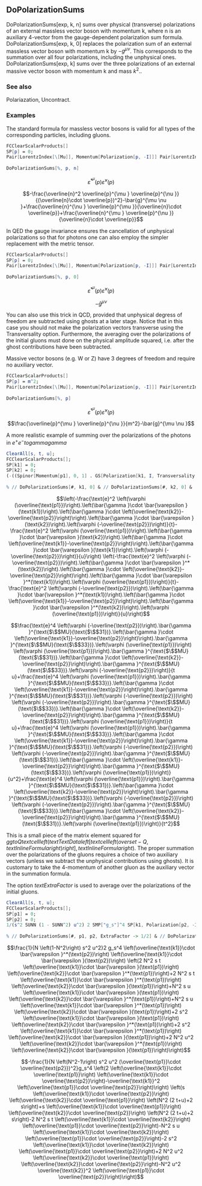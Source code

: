 ##  DoPolarizationSums 

DoPolarizationSums[exp, k, n] sums over physical (transverse) polarizations of an external massless vector boson with momentum $\text{k}$, where $\text{n}$ is an auxiliary 4-vector from the gauge-dependent polarization sum formula.   DoPolarizationSums[exp, k, 0] replaces the polarization sum of an external massless vector boson with momentum $\text{k}$ by $-g^{\mu \nu }$. This corresponds to the summation over all four polarizations, including the unphysical ones.   DoPolarizationSums[exp, k] sums over the three polarizations of an external massive vector boson with momentum $\text{k}$ and mass $k^2$..

###  See also 

Polariazation, Uncontract.

###  Examples 

The standard formula for massless vector bosons is valid for all types of the corresponding particles, including gluons.

```mathematica
FCClearScalarProducts[]
SP[p] = 0;
Pair[LorentzIndex[\[Mu]], Momentum[Polarization[p, -I]]] Pair[LorentzIndex[\[Nu]], Momentum[Polarization[p, I]]] 
 
DoPolarizationSums[%, p, n]
```

$$\bar{\varepsilon }^*^{\mu }(p) \bar{\varepsilon }^{\nu }(p)$$

$$-\frac{\overline{n}^2 \overline{p}^{\mu } \overline{p}^{\nu }}{(\overline{n}\cdot \overline{p})^2}-\bar{g}^{\mu \nu }+\frac{\overline{n}^{\nu } \overline{p}^{\mu }}{\overline{n}\cdot \overline{p}}+\frac{\overline{n}^{\mu } \overline{p}^{\nu }}{\overline{n}\cdot \overline{p}}$$

In QED the gauge invariance ensures the cancellation of unphysical polarizations so that for photons one can also employ the simpler replacement with the metric tensor.

```mathematica
FCClearScalarProducts[]
SP[p] = 0;
Pair[LorentzIndex[\[Mu]], Momentum[Polarization[p, -I]]] Pair[LorentzIndex[\[Nu]], Momentum[Polarization[p, I]]] 
 
DoPolarizationSums[%, p, 0]
```

$$\bar{\varepsilon }^*^{\mu }(p) \bar{\varepsilon }^{\nu }(p)$$

$$-\bar{g}^{\mu \nu }$$

You can also use this trick in QCD, provided that unphysical degress of freedom are subtracted using ghosts at a later stage. Notice that in this case you should not make the polarization vectors transverse using the Transversality option. Furthermore, the averaging over the polarizations of the initial gluons must done on the physical amplitude squared, i.e. after the ghost contributions have been subtracted.

Massive vector bosons (e.g. W or Z) have 3 degrees of freedom and require no auxiliary vector.

```mathematica
FCClearScalarProducts[]
SP[p] = m^2;
Pair[LorentzIndex[\[Mu]], Momentum[Polarization[p, -I]]] Pair[LorentzIndex[\[Nu]], Momentum[Polarization[p, I]]] 
 
DoPolarizationSums[%, p]
```

$$\bar{\varepsilon }^*^{\mu }(p) \bar{\varepsilon }^{\nu }(p)$$

$$\frac{\overline{p}^{\mu } \overline{p}^{\nu }}{m^2}-\bar{g}^{\mu \nu }$$

A more realistic example of summing over the polarizations of the photons in $e^+e^-to  gamma gamma$

```mathematica
ClearAll[s, t, u];
FCClearScalarProducts[];
SP[k1] = 0;
SP[k2] = 0;
(-((Spinor[Momentum[p1], 0, 1] . GS[Polarization[k1, I, Transversality -> True]] . GS[k2 - p2] . GS[Polarization[k2, I, Transversality -> True]] . Spinor[-Momentum[p2], 0, 1]*SMP["e"]^2)/t) - (Spinor[Momentum[p1], 0, 1] . GS[Polarization[k2, I, Transversality -> True]] . GS[k1 - p2] . GS[Polarization[k1, I, Transversality -> True]] . Spinor[-Momentum[p2], 0, 1]*SMP["e"]^2)/u)*(-((Spinor[-Momentum[p2], 0, 1] . GS[Polarization[k1, -I, Transversality -> True]] . GS[k1 - p2] . GS[Polarization[k2, -I, Transversality -> True]] . Spinor[Momentum[p1], 0, 1]*SMP["e"]^2)/u) - (Spinor[-Momentum[p2], 0, 1] . GS[Polarization[k2, -I, Transversality -> True]] . GS[k2 - p2] . GS[Polarization[k1, -I, Transversality -> True]] . Spinor[Momentum[p1], 0, 1]*SMP["e"]^2)/t) 
 
% // DoPolarizationSums[#, k1, 0] & // DoPolarizationSums[#, k2, 0] &
```

$$\left(-\frac{\text{e}^2 \left(\varphi (\overline{\text{p1}})\right).\left(\bar{\gamma }\cdot \bar{\varepsilon }(\text{k1})\right).\left(\bar{\gamma }\cdot \left(\overline{\text{k2}}-\overline{\text{p2}}\right)\right).\left(\bar{\gamma }\cdot \bar{\varepsilon }(\text{k2})\right).\left(\varphi (-\overline{\text{p2}})\right)}{t}-\frac{\text{e}^2 \left(\varphi (\overline{\text{p1}})\right).\left(\bar{\gamma }\cdot \bar{\varepsilon }(\text{k2})\right).\left(\bar{\gamma }\cdot \left(\overline{\text{k1}}-\overline{\text{p2}}\right)\right).\left(\bar{\gamma }\cdot \bar{\varepsilon }(\text{k1})\right).\left(\varphi (-\overline{\text{p2}})\right)}{u}\right) \left(-\frac{\text{e}^2 \left(\varphi (-\overline{\text{p2}})\right).\left(\bar{\gamma }\cdot \bar{\varepsilon }^*(\text{k2})\right).\left(\bar{\gamma }\cdot \left(\overline{\text{k2}}-\overline{\text{p2}}\right)\right).\left(\bar{\gamma }\cdot \bar{\varepsilon }^*(\text{k1})\right).\left(\varphi (\overline{\text{p1}})\right)}{t}-\frac{\text{e}^2 \left(\varphi (-\overline{\text{p2}})\right).\left(\bar{\gamma }\cdot \bar{\varepsilon }^*(\text{k1})\right).\left(\bar{\gamma }\cdot \left(\overline{\text{k1}}-\overline{\text{p2}}\right)\right).\left(\bar{\gamma }\cdot \bar{\varepsilon }^*(\text{k2})\right).\left(\varphi (\overline{\text{p1}})\right)}{u}\right)$$

$$\frac{\text{e}^4 \left(\varphi (-\overline{\text{p2}})\right).\bar{\gamma }^{\text{$\$$MU}(\text{$\$$31})}.\left(\bar{\gamma }\cdot \left(\overline{\text{k1}}-\overline{\text{p2}}\right)\right).\bar{\gamma }^{\text{$\$$MU}(\text{$\$$33})}.\left(\varphi (\overline{\text{p1}})\right) \left(\varphi (\overline{\text{p1}})\right).\bar{\gamma }^{\text{$\$$MU}(\text{$\$$31})}.\left(\bar{\gamma }\cdot \left(\overline{\text{k2}}-\overline{\text{p2}}\right)\right).\bar{\gamma }^{\text{$\$$MU}(\text{$\$$33})}.\left(\varphi (-\overline{\text{p2}})\right)}{t u}+\frac{\text{e}^4 \left(\varphi (\overline{\text{p1}})\right).\bar{\gamma }^{\text{$\$$MU}(\text{$\$$33})}.\left(\bar{\gamma }\cdot \left(\overline{\text{k1}}-\overline{\text{p2}}\right)\right).\bar{\gamma }^{\text{$\$$MU}(\text{$\$$31})}.\left(\varphi (-\overline{\text{p2}})\right) \left(\varphi (-\overline{\text{p2}})\right).\bar{\gamma }^{\text{$\$$MU}(\text{$\$$33})}.\left(\bar{\gamma }\cdot \left(\overline{\text{k2}}-\overline{\text{p2}}\right)\right).\bar{\gamma }^{\text{$\$$MU}(\text{$\$$31})}.\left(\varphi (\overline{\text{p1}})\right)}{t u}+\frac{\text{e}^4 \left(\varphi (\overline{\text{p1}})\right).\bar{\gamma }^{\text{$\$$MU}(\text{$\$$33})}.\left(\bar{\gamma }\cdot \left(\overline{\text{k1}}-\overline{\text{p2}}\right)\right).\bar{\gamma }^{\text{$\$$MU}(\text{$\$$31})}.\left(\varphi (-\overline{\text{p2}})\right) \left(\varphi (-\overline{\text{p2}})\right).\bar{\gamma }^{\text{$\$$MU}(\text{$\$$31})}.\left(\bar{\gamma }\cdot \left(\overline{\text{k1}}-\overline{\text{p2}}\right)\right).\bar{\gamma }^{\text{$\$$MU}(\text{$\$$33})}.\left(\varphi (\overline{\text{p1}})\right)}{u^2}+\frac{\text{e}^4 \left(\varphi (\overline{\text{p1}})\right).\bar{\gamma }^{\text{$\$$MU}(\text{$\$$31})}.\left(\bar{\gamma }\cdot \left(\overline{\text{k2}}-\overline{\text{p2}}\right)\right).\bar{\gamma }^{\text{$\$$MU}(\text{$\$$33})}.\left(\varphi (-\overline{\text{p2}})\right) \left(\varphi (-\overline{\text{p2}})\right).\bar{\gamma }^{\text{$\$$MU}(\text{$\$$33})}.\left(\bar{\gamma }\cdot \left(\overline{\text{k2}}-\overline{\text{p2}}\right)\right).\bar{\gamma }^{\text{$\$$MU}(\text{$\$$31})}.\left(\varphi (\overline{\text{p1}})\right)}{t^2}$$

This is a small piece of the matrix element squared for $g g to  Q text{cell}left(text{TextData}left[text{cell}left(overset{-}{Q},text{InlineFormula}right)right],text{InlineFormula}right)$. The proper summation over the polarizations of the gluons requires a choice of two auxiliary vectors (unless we subtract the unphysical contributions using ghosts). It is customary to take the 4-momentum of another gluon as the auxiliary vector in the summation formula.

The option $text{ExtraFactor}$ is used to average over the polarizations of the initial gluons.

```mathematica
ClearAll[s, t, u];
FCClearScalarProducts[];
SP[p1] = 0;
SP[p2] = 0;
1/(s^2 SUNN (1 - SUNN^2) u^2) 2 SMP["g_s"]^4 SP[k1, Polarization[p2, -I, Transversality -> True]] SP[k1, Polarization[p2, I, Transversality -> True]] (2 s^2 SP[k1, Polarization[p1, I, Transversality -> True]] SP[k2, Polarization[p1, -I, Transversality -> True]] + 2 s SUNN^2 t SP[k1, Polarization[p1, I, Transversality -> True]] SP[k2, Polarization[p1, -I, Transversality -> True]] + s SUNN^2 u SP[k1, Polarization[p1, I, Transversality -> True]] SP[k2, Polarization[p1, -I, Transversality -> True]] + 2 s^2 SP[k1, Polarization[p1, -I, Transversality -> True]] SP[k2, Polarization[p1, I, Transversality -> True]] + 2 s SUNN^2 t SP[k1, Polarization[p1, -I, Transversality -> True]] SP[k2, Polarization[p1, I, Transversality -> True]] + s SUNN^2 u SP[k1, Polarization[p1, -I, Transversality -> True]] SP[k2, Polarization[p1, I, Transversality -> True]] + 2 SUNN^2 u^2 SP[k2, Polarization[p1, -I, Transversality -> True]] SP[k2, Polarization[p1, I, Transversality -> True]]) 
 
% // DoPolarizationSums[#, p1, p2, ExtraFactor -> 1/2] & // DoPolarizationSums[#, p2, p1, ExtraFactor -> 1/2] & // Simplify
```

$$\frac{1}{N \left(1-N^2\right) s^2 u^2}2 g_s^4 \left(\overline{\text{k1}}\cdot \bar{\varepsilon }^*(\text{p2})\right) \left(\overline{\text{k1}}\cdot \bar{\varepsilon }(\text{p2})\right) \left(2 N^2 s t \left(\overline{\text{k1}}\cdot \bar{\varepsilon }(\text{p1})\right) \left(\overline{\text{k2}}\cdot \bar{\varepsilon }^*(\text{p1})\right)+2 N^2 s t \left(\overline{\text{k1}}\cdot \bar{\varepsilon }^*(\text{p1})\right) \left(\overline{\text{k2}}\cdot \bar{\varepsilon }(\text{p1})\right)+N^2 s u \left(\overline{\text{k1}}\cdot \bar{\varepsilon }(\text{p1})\right) \left(\overline{\text{k2}}\cdot \bar{\varepsilon }^*(\text{p1})\right)+N^2 s u \left(\overline{\text{k1}}\cdot \bar{\varepsilon }^*(\text{p1})\right) \left(\overline{\text{k2}}\cdot \bar{\varepsilon }(\text{p1})\right)+2 s^2 \left(\overline{\text{k1}}\cdot \bar{\varepsilon }(\text{p1})\right) \left(\overline{\text{k2}}\cdot \bar{\varepsilon }^*(\text{p1})\right)+2 s^2 \left(\overline{\text{k1}}\cdot \bar{\varepsilon }^*(\text{p1})\right) \left(\overline{\text{k2}}\cdot \bar{\varepsilon }(\text{p1})\right)+2 N^2 u^2 \left(\overline{\text{k2}}\cdot \bar{\varepsilon }^*(\text{p1})\right) \left(\overline{\text{k2}}\cdot \bar{\varepsilon }(\text{p1})\right)\right)$$

$$-\frac{1}{N \left(N^2-1\right) s^2 u^2 (\overline{\text{p1}}\cdot \overline{\text{p2}})^2}g_s^4 \left(2 \left(\overline{\text{k1}}\cdot \overline{\text{p1}}\right) \left(\overline{\text{k1}}\cdot \overline{\text{p2}}\right)-\overline{\text{k1}}^2 \left(\overline{\text{p1}}\cdot \overline{\text{p2}}\right)\right) \left(s \left(\overline{\text{k1}}\cdot \overline{\text{p2}}\right) \left(\overline{\text{k2}}\cdot \overline{\text{p1}}\right) \left(N^2 (2 t+u)+2 s\right)+s \left(\overline{\text{k1}}\cdot \overline{\text{p1}}\right) \left(\overline{\text{k2}}\cdot \overline{\text{p2}}\right) \left(N^2 (2 t+u)+2 s\right)-2 N^2 s t \left(\overline{\text{k1}}\cdot \overline{\text{k2}}\right) \left(\overline{\text{p1}}\cdot \overline{\text{p2}}\right)-N^2 s u \left(\overline{\text{k1}}\cdot \overline{\text{k2}}\right) \left(\overline{\text{p1}}\cdot \overline{\text{p2}}\right)-2 s^2 \left(\overline{\text{k1}}\cdot \overline{\text{k2}}\right) \left(\overline{\text{p1}}\cdot \overline{\text{p2}}\right)+2 N^2 u^2 \left(\overline{\text{k2}}\cdot \overline{\text{p1}}\right) \left(\overline{\text{k2}}\cdot \overline{\text{p2}}\right)-N^2 u^2 \overline{\text{k2}}^2 \left(\overline{\text{p1}}\cdot \overline{\text{p2}}\right)\right)$$